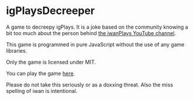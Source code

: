 # igPlaysDecreeper
A game to decreepy igPlays. It is a joke based on the community knowing a bit too much about the person behind [the iwanPlays YouTube channel](https://www.youtube.com/user/iwanPlays).

This game is programmed in pure JavaScript without the use of any game libraries. 

Only the game is licensed under MIT.

You can play the game [here](https://milesfm.github.io/igPlaysDecreeper).

Please do not take this seriously or as a doxxing threat. Also the miss spelling of iwan is intentional.
